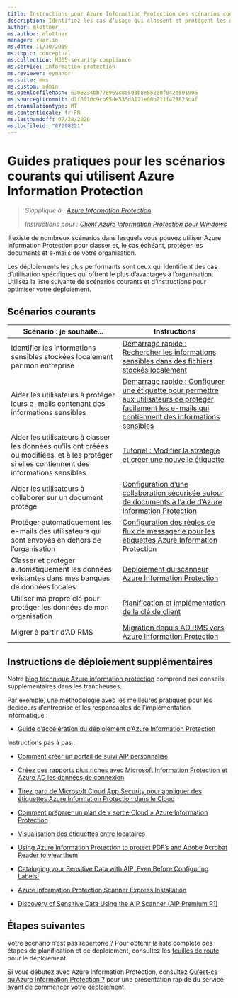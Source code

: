 ```yaml
---
title: Instructions pour Azure Information Protection des scénarios courants
description: Identifiez les cas d’usage qui classent et protègent les données de votre organisation à l’aide de Azure Information Protection.
author: mlottner
ms.author: mlottner
manager: rkarlin
ms.date: 11/30/2019
ms.topic: conceptual
ms.collection: M365-security-compliance
ms.service: information-protection
ms.reviewer: eymanor
ms.suite: ems
ms.custom: admin
ms.openlocfilehash: 6308234bb778969c8e5d3b8e55260f042e501906
ms.sourcegitcommit: d1f6f10c9cb95de535d8121e90b211f421825caf
ms.translationtype: MT
ms.contentlocale: fr-FR
ms.lasthandoff: 07/28/2020
ms.locfileid: "87298221"
---
```

# <a name="how-to-guides-for-common-scenarios-that-use-azure-information-protection"></a>Guides pratiques pour les scénarios courants qui utilisent Azure Information Protection

>*S’applique à : [Azure Information Protection](https://azure.microsoft.com/pricing/details/information-protection)*
>
> *Instructions pour : [Client Azure Information Protection pour Windows](faqs.md#whats-the-difference-between-the-azure-information-protection-classic-and-unified-labeling-clients)*

Il existe de nombreux scénarios dans lesquels vous pouvez utiliser Azure Information Protection pour classer et, le cas échéant, protéger les documents et e-mails de votre organisation. 

Les déploiements les plus performants sont ceux qui identifient des cas d’utilisation spécifiques qui offrent le plus d’avantages à l’organisation. Utilisez la liste suivante de scénarios courants et d’instructions pour optimiser votre déploiement.

## <a name="common-scenarios"></a>Scénarios courants

|Scénario : je souhaite...|Instructions|
|----------------|---------------|
|Identifier les informations sensibles stockées localement par mon entreprise|[Démarrage rapide : Rechercher les informations sensibles dans des fichiers stockés localement](quickstart-findsensitiveinfo.md)|
|Aider les utilisateurs à protéger leurs e-mails contenant des informations sensibles|[Démarrage rapide : Configurer une étiquette pour permettre aux utilisateurs de protéger facilement les e-mails qui contiennent des informations sensibles](quickstart-label-dnf-protectedemail.md)|
|Aider les utilisateurs à classer les données qu’ils ont créées ou modifiées, et à les protéger si elles contiennent des informations sensibles| [Tutoriel : Modifier la stratégie et créer une nouvelle étiquette](infoprotect-quick-start-tutorial.md)|
|Aider les utilisateurs à collaborer sur un document protégé|[Configuration d’une collaboration sécurisée autour de documents à l’aide d’Azure Information Protection](secure-collaboration-documents.md)|
|Protéger automatiquement les e-mails des utilisateurs qui sont envoyés en dehors de l’organisation| [Configuration des règles de flux de messagerie pour les étiquettes Azure Information Protection](configure-exo-rules.md)
|Classer et protéger automatiquement les données existantes dans mes banques de données locales|[Déploiement du scanneur Azure Information Protection](deploy-aip-scanner.md)|
|Utiliser ma propre clé pour protéger les données de mon organisation| [Planification et implémentation de la clé de client](plan-implement-tenant-key.md)|
|Migrer à partir d’AD RMS|[Migration depuis AD RMS vers Azure Information Protection](migrate-from-ad-rms-to-azure-rms.md)|

## <a name="additional-deployment-instructions"></a>Instructions de déploiement supplémentaires

Notre [blog technique Azure information protection](https://aka.ms/AIPblog) comprend des conseils supplémentaires dans les trancheuses.

Par exemple, une méthodologie avec les meilleures pratiques pour les décideurs d’entreprise et les responsables de l’implémentation informatique :

- [Guide d’accélération du déploiement d’Azure Information Protection](https://techcommunity.microsoft.com/t5/Azure-Information-Protection/Azure-Information-Protection-Deployment-Acceleration-Guide/ba-p/334423)

Instructions pas à pas :

- [Comment créer un portail de suivi AIP personnalisé](https://techcommunity.microsoft.com/t5/Azure-Information-Protection/How-to-Build-a-Custom-AIP-Tracking-Portal/ba-p/875849)

- [Créez des rapports plus riches avec Microsoft Information Protection et Azure AD les données de connexion](https://techcommunity.microsoft.com/t5/Azure-Information-Protection/Create-richer-reports-with-Microsoft-Information-Protection-and/ba-p/392713)

- [Tirez parti de Microsoft Cloud App Security pour appliquer des étiquettes Azure Information Protection dans le Cloud](https://techcommunity.microsoft.com/t5/Azure-Information-Protection/Leverage-Microsoft-Cloud-App-Security-to-apply-Azure-Information/ba-p/388638)

- [Comment préparer un plan de « sortie Cloud » Azure Information Protection](https://techcommunity.microsoft.com/t5/Azure-Information-Protection/How-to-prepare-an-Azure-Information-Protection-Cloud-Exit-plan/ba-p/382631)

- [Visualisation des étiquettes entre locataires](https://techcommunity.microsoft.com/t5/Azure-Information-Protection/Cross-Tenant-Label-Visualization/ba-p/356588)

- [Using Azure Information Protection to protect PDF’s and Adobe Acrobat Reader to view them](https://techcommunity.microsoft.com/t5/Azure-Information-Protection/Using-Azure-Information-Protection-to-protect-PDF-s-and-Adobe/ba-p/282010)

- [Cataloging your Sensitive Data with AIP, Even Before Configuring Labels!](https://techcommunity.microsoft.com/t5/Azure-Information-Protection/Cataloging-your-Sensitive-Data-with-AIP-Even-Before-Configuring/ba-p/267241)

- [Azure Information Protection Scanner Express Installation](https://techcommunity.microsoft.com/t5/Azure-Information-Protection/Azure-Information-Protection-Scanner-Express-Installation/ba-p/265424)

- [Discovery of Sensitive Data Using the AIP Scanner (AIP Premium P1)](https://techcommunity.microsoft.com/t5/Azure-Information-Protection/Discovery-of-Sensitive-Data-Using-the-AIP-Scanner-AIP-Premium-P1/ba-p/252040)

## <a name="next-steps"></a>Étapes suivantes

Votre scénario n’est pas répertorié ? Pour obtenir la liste complète des étapes de planification et de déploiement, consultez les [feuilles de route](deployment-roadmap.md) pour le déploiement.

Si vous débutez avec Azure Information Protection, consultez [Qu’est-ce qu’Azure Information Protection ?](what-is-information-protection.md) pour une présentation rapide du service avant de commencer votre déploiement.

